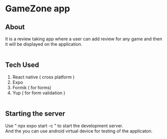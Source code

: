 # GameZone app

## About
It is a review taking app where a user can add review for any game and then it will be displayed on the application. 
<br/><br/>

## Tech Used

1. React native ( cross platform )
2. Expo
3. Formik ( for forms)
4. Yup ( for form validation )
<br/><br/>

## Starting the server

Use  " npx expo start -c " to start the development server.<br/>
And the you can use android virtual device for testing of the applicaton.